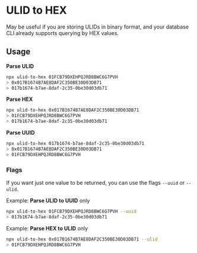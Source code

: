 # ULID to HEX

May be useful if you are storing ULIDs in binary format, and your database CLI already supports querying by HEX values.

## Usage

**Parse ULID**

```bash
npx ulid-to-hex 01FCB79DXEHPQJRD8BWC6G7PVH
> 0x017B1674B7AE8DAF2C350BE30D03DB71
> 017b1674-b7ae-8daf-2c35-0be30d03db71
```

**Parse HEX**

```bash
npx ulid-to-hex 0x017B1674B7AE8DAF2C350BE30D03DB71
> 01FCB79DXEHPQJRD8BWC6G7PVH
> 017b1674-b7ae-8daf-2c35-0be30d03db71
```

**Parse UUID**

```bash
npx ulid-to-hex 017b1674-b7ae-8daf-2c35-0be30d03db71
> 0x017B1674B7AE8DAF2C350BE30D03DB71
> 01FCB79DXEHPQJRD8BWC6G7PVH
```

### Flags

If you want just one value to be returned, you can use the flags `--uuid` or `--ulid`.

Example: **Parse ULID to UUID** only

```bash
npx ulid-to-hex 01FCB79DXEHPQJRD8BWC6G7PVH --uuid
> 017b1674-b7ae-8daf-2c35-0be30d03db71
```

Example: **Parse HEX to ULID** only

```bash
npx ulid-to-hex 0x017B1674B7AE8DAF2C350BE30D03DB71 --ulid
> 01FCB79DXEHPQJRD8BWC6G7PVH
```
